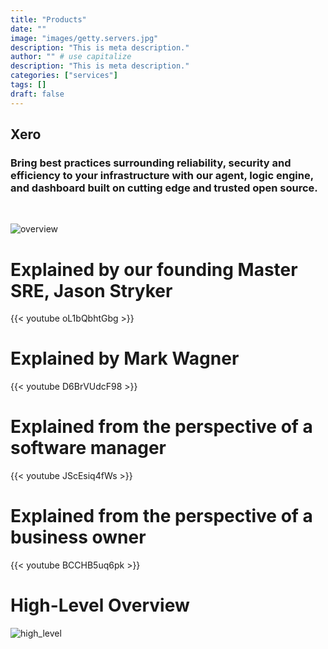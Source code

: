 ```yaml
---
title: "Products"
date: ""
image: "images/getty.servers.jpg"
description: "This is meta description."
author: "" # use capitalize
description: "This is meta description."
categories: ["services"]
tags: []
draft: false
---
```


## Xero

### Bring best practices surrounding reliability, security and efficiency to your infrastructure with our agent, logic engine, and dashboard built on cutting edge and trusted open source.

&nbsp;
&nbsp;

![overview](/images/gantry_diagramj.jpg#center)
&nbsp;

# Explained by our founding Master SRE, Jason Stryker
{{< youtube oL1bQbhtGbg >}}
# Explained by Mark Wagner
{{< youtube D6BrVUdcF98 >}}
# Explained from the perspective of a software manager
{{< youtube JScEsiq4fWs >}}
# Explained from the perspective of a business owner
{{< youtube BCCHB5uq6pk >}}

# High-Level Overview
![high_level](/images/high_level.png#center)
